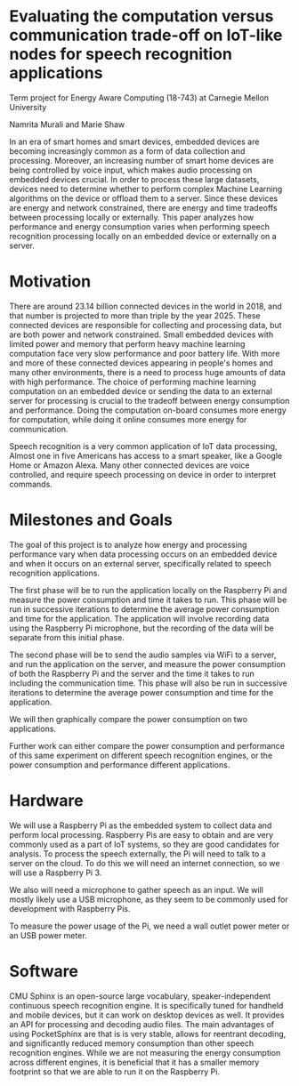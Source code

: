 # Evaluating the computation versus communication trade-off on IoT-like nodes for speech recognition applications
Term project for Energy Aware Computing (18-743) at Carnegie Mellon University

Namrita Murali and Marie Shaw

In an era of smart homes and smart devices, embedded devices are becoming increasingly common as a form of data collection and processing. Moreover, an increasing number of smart home devices are being controlled by voice input, which makes audio processing on embedded devices crucial. In order to process these large datasets, devices need to determine whether to perform complex Machine Learning algorithms on the device or offload them to a server. Since these devices are energy and network constrained, there are energy and time tradeoffs between processing locally or externally. This paper analyzes how performance and energy consumption varies when performing speech recognition processing locally on an embedded device or externally on a server. 

# Motivation 
There are around 23.14 billion connected devices in the world in 2018, and that number is projected to more than triple by the year 2025. These connected devices are responsible for collecting and processing data, but are both power and network constrained. Small embedded devices with limited power and memory that perform heavy machine learning computation face very slow performance and poor battery life. With more and more of these connected devices appearing in people's homes and many other environments, there is a need to process huge amounts of data with high performance. The choice of performing machine learning computation on an embedded device or sending the data to an external server for processing is crucial to the tradeoff between energy consumption and performance. Doing the computation on-board consumes more energy for computation, while doing it online consumes more energy for communication.

Speech recognition is a very common application of IoT data processing, Almost one in five Americans has access to a smart speaker, like a Google Home or Amazon Alexa. Many other connected devices are voice controlled, and require speech processing on device in order to interpret commands.

# Milestones and Goals
The goal of this project is to analyze how energy and processing performance vary when data processing occurs on an embedded device and when it occurs on an external server, specifically related to speech recognition applications. 

The first phase will be to run the application locally on the Raspberry Pi and measure the power consumption and time it takes to run. This phase will be run in successive iterations to determine the average power consumption and time for the application. The application will involve recording data using the Raspberry Pi microphone, but the recording of the data will be separate from this initial phase.

The second phase will be to send the audio samples via WiFi to a server, and run the application on the server, and measure the power consumption of both the Raspberry Pi and the server and the time it takes to run including the communication time. This phase will also be run in successive iterations to determine the average power consumption and time for the application. 

We will then graphically compare the power consumption on two applications.

Further work can either compare the power consumption and performance of this same experiment on different speech recognition engines, or the power consumption and performance different applications.

# Hardware
We will use a Raspberry Pi as the embedded system to collect data and perform local processing. Raspberry Pis are easy to obtain and are very commonly used as a part of IoT systems, so they are good candidates for analysis. 
To process the speech externally, the Pi will need to talk to a server on the cloud. To do this we will need an internet connection, so we will use a Raspberry Pi 3.

We also will need a microphone to gather speech as an input. We will mostly likely use a USB microphone, as they seem to be commonly used for development with Raspberry Pis.

To measure the power usage of the Pi, we need a wall outlet power meter or an USB power meter. 

# Software
CMU Sphinx is an open-source large vocabulary, speaker-independent continuous speech recognition engine. It is specifically tuned for handheld and mobile devices, but it can work on desktop devices as well. It provides an API for processing and decoding audio files. The main advantages of using PocketSphinx are that is is very stable, allows for reentrant decoding, and significantly reduced memory consumption than other speech recognition engines. While we are not measuring the energy consumption across different engines, it is beneficial that it has a smaller memory footprint so that we are able to run it on the Raspberry Pi.



